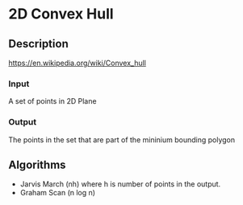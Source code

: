# 2D Convex Hull
## Description
https://en.wikipedia.org/wiki/Convex_hull
### Input
A set of points in 2D Plane 
### Output 
The points in the set that are part of the mininium bounding polygon
## Algorithms
* Jarvis March (nh) where h is number of points in the output. 
* Graham Scan (n log n)
